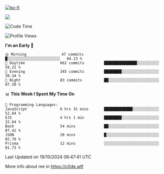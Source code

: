 [![ko-fi](https://ko-fi.com/img/githubbutton_sm.svg)](https://ko-fi.com/Z8Z4Y2LKX)

<a href="https://wakatime.com"><img src="https://wakatime.com/share/@c0dezin/b7f18a7c-ab3a-40b8-8bc7-b1b7bf71f1d6.svg" /></a>

<!--START_SECTION:waka-->
![Code Time](http://img.shields.io/badge/Code%20Time-129%20hrs%2025%20mins-blue)

![Profile Views](http://img.shields.io/badge/Profile%20Views-0-blue)

**I'm an Early 🐤** 

```text
🌞 Morning                47 commits          █░░░░░░░░░░░░░░░░░░░░░░░░   04.13 % 
🌆 Daytime                662 commits         ███████████████░░░░░░░░░░   58.22 % 
🌃 Evening                345 commits         ████████░░░░░░░░░░░░░░░░░   30.34 % 
🌙 Night                  83 commits          ██░░░░░░░░░░░░░░░░░░░░░░░   07.30 % 
```


📊 **This Week I Spent My Time On** 

```text
💬 Programming Languages: 
JavaScript               6 hrs 31 mins       █████████████░░░░░░░░░░░░   52.84 % 
EJS                      4 hrs 1 min         ████████░░░░░░░░░░░░░░░░░   32.64 % 
Bash                     54 mins             ██░░░░░░░░░░░░░░░░░░░░░░░   07.42 % 
JSON                     20 mins             █░░░░░░░░░░░░░░░░░░░░░░░░   02.70 % 
Prisma                   12 mins             ░░░░░░░░░░░░░░░░░░░░░░░░░   01.73 % 
```


 Last Updated on 19/10/2024 06:47:41 UTC
<!--END_SECTION:waka-->

More info about me in https://c0de.wtf
